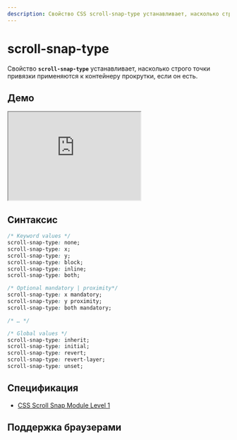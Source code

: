 ```yaml
---
description: Свойство CSS scroll-snap-type устанавливает, насколько строго точки привязки применяются к контейнеру прокрутки, если он есть.
---
```


# scroll-snap-type

Свойство **`scroll-snap-type`** устанавливает, насколько строго точки привязки применяются к контейнеру прокрутки, если он есть.

## Демо

<iframe class="interactive is-default-height" height="200" src="https://interactive-examples.mdn.mozilla.net/pages/css/scroll-snap-type.html" title="MDN Web Docs Interactive Example" loading="lazy" data-readystate="complete"></iframe>

## Синтаксис

```css
/* Keyword values */
scroll-snap-type: none;
scroll-snap-type: x;
scroll-snap-type: y;
scroll-snap-type: block;
scroll-snap-type: inline;
scroll-snap-type: both;

/* Optional mandatory | proximity*/
scroll-snap-type: x mandatory;
scroll-snap-type: y proximity;
scroll-snap-type: both mandatory;

/* … */

/* Global values */
scroll-snap-type: inherit;
scroll-snap-type: initial;
scroll-snap-type: revert;
scroll-snap-type: revert-layer;
scroll-snap-type: unset;
```

## Спецификация

- [CSS Scroll Snap Module Level 1](https://w3c.github.io/csswg-drafts/css-scroll-snap/#scroll-snap-type)

## Поддержка браузерами

<p class="ciu_embed" data-feature="mdn-css__properties__scroll-snap-type" data-periods="future_1,current,past_1,past_2" data-accessible-colours="false"></p>
